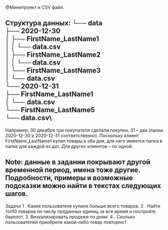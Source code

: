 @Минипроект и CSV файл.

Структура данных:
└── data\
   ├── 2020-12-30\
   │  ├── FirstName_LastName1\
   │  │   └── data.csv\
   │  ├── FirstName_LastName2\
   │  │   └── data.csv\
   │  └── FirstName_LastName3\
   │      └── data.csv\
   └── 2020-12-31\
      ├── FirstName_LastName1\
      │   └── data.csv\
      └── FirstName_LastName5\
          └── data.csv\
---------------------------------------------------------------------------------------------
Например, 
30 декабря три покупателя сделали покупки, 
31 – два (папки 2020-12-30 и 2020-12-31 соответственно). 
Поскольку клиент FirstName_LastName1 купил товары в оба дня, для него имеется папка в папке для каждой из дат. 
Для других клиентов – по одной.

Note: данные в задании покрывают другой временной период, имена тоже другие. 
Подробности, примеры и возможные подсказки можно найти в текстах следующих шагов.
---------------------------------------------------------------------------------------------

Задачи
1 . Какие пользователя купили больше всего товаров.
2 . Найти топ10 товаров по числу проданных единиц за всё время и постройте барплот. 
3. Визуализировать продажи по дням.
4 . Сколько пользователей приобрели какой-либо товар повторно? 
